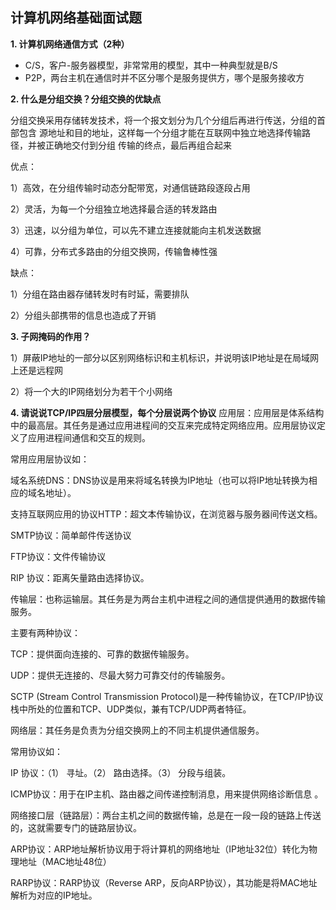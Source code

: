 ## 计算机网络基础面试题

**1. 计算机网络通信方式（2种）**
- C/S，客户-服务器模型，非常常用的模型，其中一种典型就是B/S
- P2P，两台主机在通信时并不区分哪个是服务提供方，哪个是服务接收方

**2. 什么是分组交换？分组交换的优缺点**

分组交换采用存储转发技术，将一个报文划分为几个分组后再进行传送，分组的首部包含
源地址和目的地址，这样每一个分组才能在互联网中独立地选择传输路径，并被正确地交付到分组
传输的终点，最后再组合起来

优点：

1）高效，在分组传输时动态分配带宽，对通信链路段逐段占用

2）灵活，为每一个分组独立地选择最合适的转发路由

3）迅速，以分组为单位，可以先不建立连接就能向主机发送数据

4）可靠，分布式多路由的分组交换网，传输鲁棒性强

缺点：

1）分组在路由器存储转发时有时延，需要排队

2）分组头部携带的信息也造成了开销


**3. 子网掩码的作用？**

1）屏蔽IP地址的一部分以区别网络标识和主机标识，并说明该IP地址是在局域网上还是远程网

2）将一个大的IP网络划分为若干个小网络

**4. 请说说TCP/IP四层分层模型，每个分层说两个协议**
应用层：应用层是体系结构中的最高层。其任务是通过应用进程间的交互来完成特定网络应用。应用层协议定义了应用进程间通信和交互的规则。

常用应用层协议如：

域名系统DNS：DNS协议是用来将域名转换为IP地址（也可以将IP地址转换为相应的域名地址）。

支持互联网应用的协议HTTP：超文本传输协议，在浏览器与服务器间传送文档。

SMTP协议：简单邮件传送协议

FTP协议：文件传输协议

RIP 协议：距离矢量路由选择协议。

传输层：也称运输层。其任务是为两台主机中进程之间的通信提供通用的数据传输服务。

主要有两种协议：

TCP：提供面向连接的、可靠的数据传输服务。

UDP：提供无连接的、尽最大努力可靠交付的传输服务。

SCTP (Stream Control Transmission Protocol)是一种传输协议，在TCP/IP协议栈中所处的位置和TCP、UDP类似，兼有TCP/UDP两者特征。

网络层：其任务是负责为分组交换网上的不同主机提供通信服务。

常用协议如：

IP 协议：（1） 寻址。（2） 路由选择。（3） 分段与组装。

ICMP协议：用于在IP主机、路由器之间传递控制消息，用来提供网络诊断信息 。

网络接口层（链路层）：两台主机之间的数据传输，总是在一段一段的链路上传送的，这就需要专门的链路层协议。

ARP协议：ARP地址解析协议用于将计算机的网络地址（IP地址32位）转化为物理地址（MAC地址48位）

RARP协议：RARP协议（Reverse ARP，反向ARP协议），其功能是将MAC地址解析为对应的IP地址。